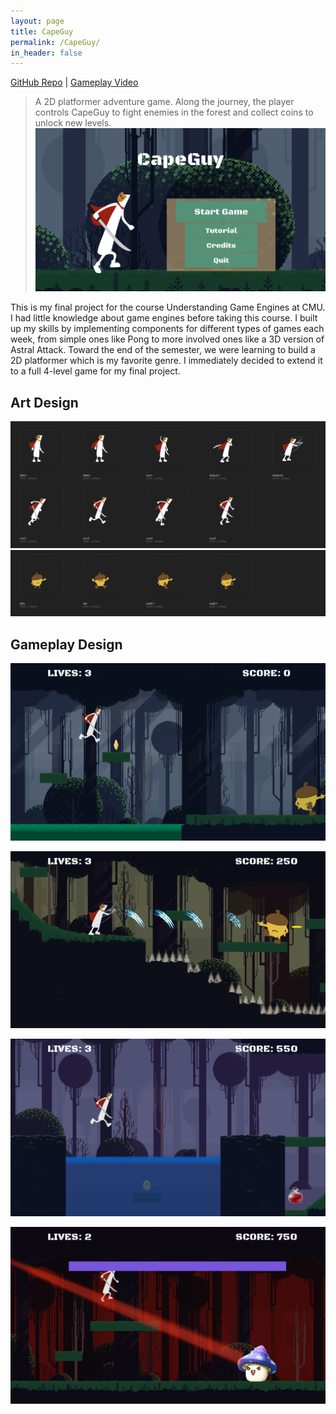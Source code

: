 ```yaml
---
layout: page
title: CapeGuy
permalink: /CapeGuy/
in_header: false
---
```

[GitHub Repo](https://github.com/fakeveliu/CapeGuy) | [Gameplay Video](https://www.youtube.com/watch?v=tRJ_BaRIuRc)
> A 2D platformer adventure game. Along the journey, the player controls CapeGuy to fight enemies in the forest and collect coins to unlock new levels.
![CapeGuy](../media/capeguy/capeguy-001.png)

This is my final project for the course Understanding Game Engines at CMU. I had little knowledge about game engines before taking this course. I built up my skills by implementing components for different types of games each week, from simple ones like Pong to more involved ones like a 3D version of Astral Attack. Toward the end of the semester, we were learning to build a 2D platformer which is my favorite genre. I immediately decided to extend it to a full 4-level game for my final project.

## Art Design ##
![CapeGuy main](../media/capeguy/capeguy-006.jpg)
![CapeGuy acorn](../media/capeguy/capeguy-007.jpg)

## Gameplay Design ##

![CapeGuy l1](../media/capeguy/capeguy-002.png)

![CapeGuy l2](../media/capeguy/capeguy-003.png)

![CapeGuy l3](../media/capeguy/capeguy-004.png)

![CapeGuy l4](../media/capeguy/capeguy-005.png)